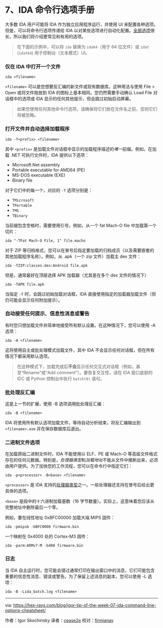[#]: translator: "cease2e"

7、IDA 命令行选项手册
=======

大多数 IDA 用户可能将 IDA 作为独立应用程序运行，并使用 UI 来配置各种选项。但是，可以将命令行选项传递给 IDA 以对某些选项进行自动化配置。[全部选项][1]很长，所以我们将介绍更常见和有用的选项。

> 在下面的示例中，可以将 `ida` 替换为 `ida64`（用于 64 位文件）或 `idat` (`idat64`) 用于控制台（文本模式）UI。

### 仅在 IDA 中打开一个文件

`ida <filename>`

`<filename>` 可以是您想要反汇编的新文件或现有数据库。这种用法与使用 File > Open 或将文件拖放到 IDA 的图标上基本相同。您仍然需要手动确认 Load File 对话框中的选项或 IDA 显示的任何其他提示，但会跳过初始启动屏幕。

> 如果您使用任何其他命令行选项，请确保将它们放在文件名之前，否则它们将被忽略。

### 打开文件并自动选择加载程序

`ida -T<prefix> <filename>`

其中 `<prefix>` 是加载文件对话框中显示的加载程序描述的*唯一*前缀。例如，在加载 .NET 可执行文件时，IDA 提供以下选项：

- Microsoft.Net assembly
- Portable executable for AMD64 (PE)
- MS-DOS executable (EXE)
- Binary file

对于它们中的每一个，对应的 `-T` 选项分别是：

- `TMicrosoft`
- `TPortable`
- `TMS`
- `TBinary`

当前缀包含空格时，需要使用引号。例如，从一个 fat Mach-O file 中加载第一个切片：

`ida "-TFat Mach-O File, 1" file.macho`

对于 ZIP 等归档格式，您可以在冒号后指定要加载的归档成员（以及需要嵌套的其他加载程序名称）。例如，从 .apk（一个 zip 文件）加载主 dex 文件：

`ida -TZIP:classes.dex:Android file.apk`

但是，通常最好在顶层选择 APK 加载器（尤其是在多个 dex 文件的情况下）

`ida -TAPK file.apk`

当指定 `-T` 时，会跳过初始加载对话框，IDA 直接使用指定的加载器加载文件（但仍可能会显示任何附加提示）。

### 自动接受任何提示、信息性消息或警告

有时您只想加载文件并简单地接受所有默认设置。在这种情况下，您可以使用 -A 选项：

`ida -A <filename>`

这将使用自主或批处理模式加载文件，其中 IDA 不会显示任何对话框，但在所有情况下都采用默认选项。

> 在这种模式下，加载完成后**不会**显示任何交互式对话框（例如，甚至“Rename”或“Add comment”）。要恢复交互性，请在 IDA 窗口底部的 IDC 或 Python 控制台中执行 `batch(0)` 语句。

### 批处理反汇编

这是上一节的扩展，使用 -B 选项调用批处理反汇编：

`ida -B <filename>`

IDA 将使用所有默认选项加载文件，等待自动分析结束，将反汇编输出到 `<filename>.asm` 并在保存数据库后退出。

### 二进制文件选项

在加载原始二进制文件时，IDA 不能使用以 ELF、PE 或 Mach-O 等高级文件格式存在的任何元数据。特别是，*处理器类型*和*加载地址*不能从文件中推断出来，必须由用户提供。为了加快您的工作流程，您可以在命令行中指定它们：

`ida -p<processor> -B<base> <filename>`

`<processor>` 是 IDA 支持的[处理器类型][2]之一。一些处理器还支持在冒号后给出更具体的选项。

`<base>` 是段中的十六进制加载基数（16 字节数量）。实际上，这意味着您应该从完整地址中删除最后一个零。

例如，要在线性地址 0xBFC00000 加载大端 MIPS 固件：

`ida -pmipsb -bBFC0000 firmware.bin`

一个映射在 0x4000 处的 Cortex-M3 固件：

`ida -parm:ARMv7-M -b400 firmware.bin`

### 日志

当 IDA 自主运行时，您可能会错过通常打印在输出窗口中的消息，它们可能包含重要的信息性消息、错误或警告。为了保留上述消息的副本，您可以使用 -L 选项：

`ida -B -Lida_batch.log <filename>`

--------------------------------------------------------------------------------

via: https://hex-rays.com/blog/igor-tip-of-the-week-07-ida-command-line-options-cheatsheet/

作者：Igor Skochinsky
译者：[cease2e](https://github.com/cease2e)
校对：[firmianay](https://github.com/firmianay)

[1]: https://hex-rays.com/products/ida/support/idadoc/417.shtml
[2]: https://hex-rays.com/products/ida/support/idadoc/618.shtml
